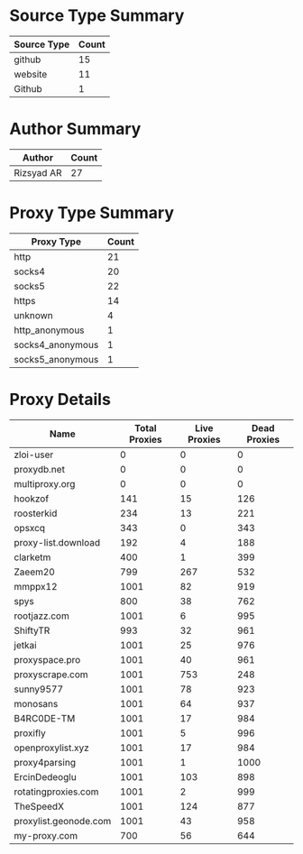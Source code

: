 # Source Type Summary

| Source Type | Count |
|-------------|-------|
| github | 15 |
| website | 11 |
| Github | 1 |


# Author Summary

| Author | Count |
|--------|-------|
| Rizsyad AR | 27 |


# Proxy Type Summary

| Proxy Type | Count |
|------------|-------|
| http | 21 |
| socks4 | 20 |
| socks5 | 22 |
| https | 14 |
| unknown | 4 |
| http_anonymous | 1 |
| socks4_anonymous | 1 |
| socks5_anonymous | 1 |


# Proxy Details

| Name | Total Proxies | Live Proxies | Dead Proxies |
|------|---------------|--------------|---------------|
| zloi-user | 0 | 0 | 0 |
| proxydb.net | 0 | 0 | 0 |
| multiproxy.org | 0 | 0 | 0 |
| hookzof | 141 | 15 | 126 |
| roosterkid | 234 | 13 | 221 |
| opsxcq | 343 | 0 | 343 |
| proxy-list.download | 192 | 4 | 188 |
| clarketm | 400 | 1 | 399 |
| Zaeem20 | 799 | 267 | 532 |
| mmppx12 | 1001 | 82 | 919 |
| spys | 800 | 38 | 762 |
| rootjazz.com | 1001 | 6 | 995 |
| ShiftyTR | 993 | 32 | 961 |
| jetkai | 1001 | 25 | 976 |
| proxyspace.pro | 1001 | 40 | 961 |
| proxyscrape.com | 1001 | 753 | 248 |
| sunny9577 | 1001 | 78 | 923 |
| monosans | 1001 | 64 | 937 |
| B4RC0DE-TM | 1001 | 17 | 984 |
| proxifly | 1001 | 5 | 996 |
| openproxylist.xyz | 1001 | 17 | 984 |
| proxy4parsing | 1001 | 1 | 1000 |
| ErcinDedeoglu | 1001 | 103 | 898 |
| rotatingproxies.com | 1001 | 2 | 999 |
| TheSpeedX | 1001 | 124 | 877 |
| proxylist.geonode.com | 1001 | 43 | 958 |
| my-proxy.com | 700 | 56 | 644 |
